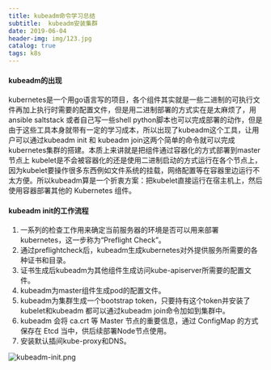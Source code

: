 ```yaml
---
title: kubeadm命令学习总结
subtitle:  kubeadm安装集群
date: 2019-06-04
header-img: img/123.jpg
catalog: true
tags: k8s
---
```


#### kubeadm的出现
kubernetes是一个用go语言写的项目，各个组件其实就是一些二进制的可执行文件再加上执行时需要的配置文件，但是用二进制部署的方式实在是太麻烦了，用ansible saltstack 或者自己写一些shell python脚本也可以完成部署的动作，但是由于这些工具本身就带有一定的学习成本，所以出现了kubeadm这个工具，让用户可以通过kubeadm init 和 kubeadm join这两个简单的命令就可以完成kubernetes集群的搭建。本质上来讲就是把组件通过容器化的方式部署到master节点上
kubelet是不会被容器化的还是使用二进制启动的方式运行在各个节点上，因为kubelet要操作很多东西例如文件系统的挂载，网络配置等在容器里边运行不太方便。所以kubeadm算是一个折衷方案：把kubelet直接运行在宿主机上，然后使用容器部署其他的 Kubernetes 组件。

#### kubeadm init的工作流程

1. 一系列的检查工作用来确定当前服务器的环境是否可以用来部署kubernetes，这一步称为“Preflight Check”。
2. 通过preflightcheck后，kubeadm生成kubernetes对外提供服务所需要的各种证书和目录。
3. 证书生成后kubeadm为其他组件生成访问kube-apiserver所需要的配置文件。
4. kubeadm为master组件生成pod的配置文件。
5. kubeadm为集群生成一个bootstrap token，只要持有这个token并安装了kubelet和kubeadm 都可以通过kubeadm join命令加如到集群中。
6. kubeadm 会将 ca.crt 等 Master 节点的重要信息，通过 ConfigMap 的方式保存在 Etcd 当中，供后续部署Node节点使用。
7. 安装默认插间kube-proxy和DNS。

![kubeadm-init.png](http://q7mj5531m.bkt.clouddn.com/kubeadm-init.png)
